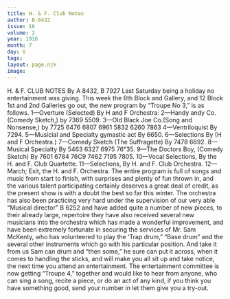 ```yaml
---
title: H. & F. Club Notes
author: B-8432
issue: 16
volume: 2
year: 1916
month: 7
day: V
tags:
layout: page.njk
image:
---
```

H. & F. CLUB NOTES   By A 8432, B 7927       Last Saturday being a holiday no entertainment was giving. This week the 6th Block and Gallery, and 12 Block 1st and 2nd Galleries go out, the new program by “Troupe No 3,” is as follows.       1—Overture (Selected) By H and F Orchestra:       2—Handy andy Co. (Comedy Sketch,) by 7369 5509.       3—Old Black Joe Co.(Song and Nonsense,) by 7725 6476 6807 6961 5832 6260 7863       4—Ventriloquist By 7294.       5—Musicial and Specialty gymastic act By 6650.       6—Selections By (H and F Orchestra.)       7—Comedy Sketch (The Suffragette) By 7478 6692.       8—Musical Specialty By 5463 6327 6975 76°35.       9—The Doctors Boy, (Comedy Sketch) By 7601 6784 76C9 7462 7195 7805.       10—Vocal Selections, By the H. and F. Club Quartette.       11—Selections, By H. and F. Club Orchestra.       12—March; Exit, the H. and F. Orchestra.       The entire program is full of songs and music from start to finish, with surprises and plenty of fun thrown in, and the various talent participating certainly deserves a great deal of credit, as the present show is with a doubt the best so far this winter.       The orchestra has also been practicing very hard under the supervision of our very able “Musical director” B 6252 and have added quite a number of new pieces, to their already large, repertoire they have also received several new musicians into the orchestra which has made a wonderful improvement, and have been extremely fortunate in securing the services of Mr. Sam McKenty, who has volunteered to play the ‘Trap drum,” “Base drum” and the several other instruments which go with his particular position. And take it from us Sam can drum and “then some,” he sure can put it across, when it comes to handling the sticks, and will make you all sit up and take notice, the next time you attend an entertainment.       The entertainment committee is now getting “Troupe 4,” together and would like to hear from anyone, who can sing a song, recite a piece, or do an act of any kind, if you think you have something good, send your number in let them give you a try-out. 

